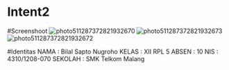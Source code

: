 # Intent2

#Screenshoot
![photo511287372821932670](https://cloud.githubusercontent.com/assets/22608303/19939947/924549e8-a15d-11e6-943a-cff46f3853cf.jpg)
![photo511287372821932673](https://cloud.githubusercontent.com/assets/22608303/19939949/941d6232-a15d-11e6-8816-febf902376ea.jpg)
![photo511287372821932672](https://cloud.githubusercontent.com/assets/22608303/19939961/96890364-a15d-11e6-8761-cbae632a8366.jpg)

#Identitas
NAMA : Bilal Sapto Nugroho KELAS : XII RPL 5 ABSEN : 10 NIS : 4310/1208-070 SEKOLAH : SMK Telkom Malang
